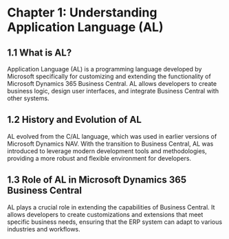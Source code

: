 # Chapter 1: Understanding Application Language (AL)
## 1.1 What is AL?
Application Language (AL) is a programming language developed by Microsoft specifically for customizing and extending the functionality of Microsoft Dynamics 365 Business Central. AL allows developers to create business logic, design user interfaces, and integrate Business Central with other systems.

## 1.2 History and Evolution of AL
AL evolved from the C/AL language, which was used in earlier versions of Microsoft Dynamics NAV. With the transition to Business Central, AL was introduced to leverage modern development tools and methodologies, providing a more robust and flexible environment for developers.

## 1.3 Role of AL in Microsoft Dynamics 365 Business Central
AL plays a crucial role in extending the capabilities of Business Central. It allows developers to create customizations and extensions that meet specific business needs, ensuring that the ERP system can adapt to various industries and workflows.